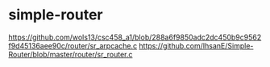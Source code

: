 # simple-router
https://github.com/wols13/csc458_a1/blob/288a6f9850adc2dc450b9c9562f9d45136aee90c/router/sr_arpcache.c
https://github.com/IhsanE/Simple-Router/blob/master/router/sr_router.c

